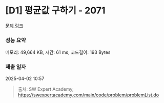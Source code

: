 # [D1] 평균값 구하기 - 2071 

[문제 링크](https://swexpertacademy.com/main/code/problem/problemDetail.do?contestProbId=AV5QRnJqA5cDFAUq) 

### 성능 요약

메모리: 49,664 KB, 시간: 61 ms, 코드길이: 193 Bytes

### 제출 일자

2025-04-02 10:57



> 출처: SW Expert Academy, https://swexpertacademy.com/main/code/problem/problemList.do